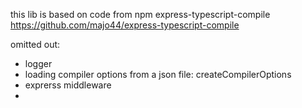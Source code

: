 this lib is based on code from npm express-typescript-compile
https://github.com/majo44/express-typescript-compile

omitted out:
- logger
- loading compiler options from a json file: createCompilerOptions
- exprerss middleware
- 